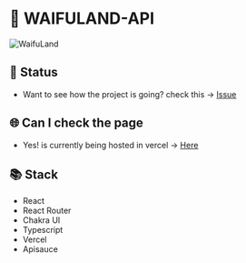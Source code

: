 # 🎲 WAIFULAND-API

![WaifuLand](https://user-images.githubusercontent.com/68082746/155921172-311bb682-cfed-494f-89c5-371e22ac25a6.gif)

## 📖 Status

-   Want to see how the project is going? check this -> [Issue](https://github.com/jd-apprentice/waifuland-api/issues/3)

## 🌐 Can I check the page

-   Yes! is currently being hosted in vercel -> [Here](https://waifuland-fe.vercel.app/)

## 📚 Stack

-   React
-   React Router
-   Chakra UI
-   Typescript
-   Vercel
-   Apisauce
